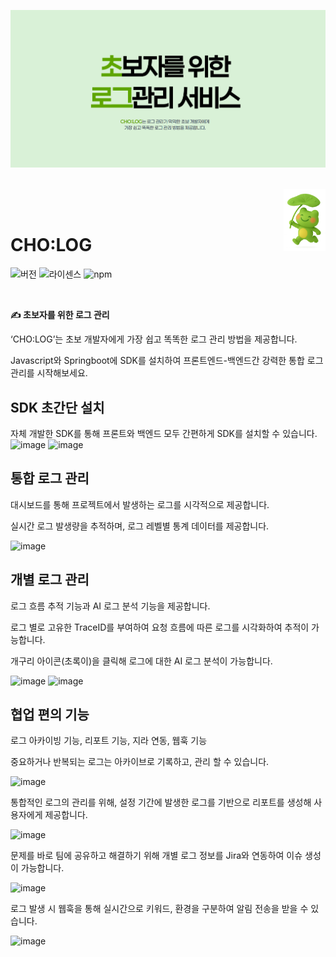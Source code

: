  ![1](/docs/main.png)


<br/>

<img src="/docs/logo.png" alt="cholog" align="right" height="100" />

<br/>
<br/>

# CHO:LOG

![버전](https://img.shields.io/badge/version-1.0.0-blue?style=flat-square)
![라이센스](https://img.shields.io/badge/license-MIT-green?style=flat-square)
![npm](https://img.shields.io/badge/npm-green?style=flat-square&logo=npm&logoColor=white)

<br />

**✍️ 초보자를 위한 로그 관리**

‘CHO:LOG’는 초보 개발자에게 가장 쉽고 똑똑한 로그 관리 방법을 제공합니다.

Javascript와 Springboot에 SDK를 설치하여 프론트엔드-백엔드간 강력한 통합 로그 관리를 시작해보세요.

## SDK 초간단 설치

자체 개발한 SDK를 통해 프론트와 백엔드 모두 간편하게 SDK를 설치할 수 있습니다.
![image](https://github.com/user-attachments/assets/6be76f10-d3f0-4f9b-97b7-2119098ba0e6)
![image](https://github.com/user-attachments/assets/344e2b57-a7c1-4d9a-ad88-44dc19003b0a)

## 통합 로그 관리

대시보드를 통해 프로젝트에서 발생하는 로그를 시각적으로 제공합니다.

실시간 로그 발생량을 추적하며, 로그 레벨별 통계 데이터를 제공합니다.

![image](https://github.com/user-attachments/assets/148c9b2a-643c-47be-9963-a31cd80b9f51)

## 개별 로그 관리

로그 흐름 추적 기능과 AI 로그 분석 기능을 제공합니다.

로그 별로 고유한 TraceID를 부여하여 요청 흐름에 따른 로그를 시각화하여 추적이 가능합니다.

개구리 아이콘(초록이)을 클릭해 로그에 대한 AI 로그 분석이 가능합니다.

![image](https://github.com/user-attachments/assets/30362fff-96eb-4b6b-a10a-8d6826b982a5)
![image](https://github.com/user-attachments/assets/7988c63a-5366-4619-b2c6-459cf0def8b8)

## 협업 편의 기능

로그 아카이빙 기능, 리포트 기능, 지라 연동, 웹훅 기능

중요하거나 반복되는 로그는 아카이브로 기록하고, 관리 할 수 있습니다.

![image](https://github.com/user-attachments/assets/826ec5dc-3f98-4cbb-a3ac-030c41fc7e28)

통합적인 로그의 관리를 위해, 설정 기간에 발생한 로그를 기반으로 리포트를 생성해 사용자에게 제공합니다.

![image](https://github.com/user-attachments/assets/1f0360c2-9621-48b0-a6ca-f54437b7fe6e)

문제를 바로 팀에 공유하고 해결하기 위해 개별 로그 정보를 Jira와 연동하여 이슈 생성이 가능합니다.

![image](https://github.com/user-attachments/assets/a022974e-f972-4f78-9897-a9b51775ac34)

로그 발생 시 웹훅을 통해 실시간으로 키워드, 환경을 구분하여 알림 전송을 받을 수 있습니다.

![image](https://github.com/user-attachments/assets/a931da04-565e-4682-af52-ca1ece3f9629)
